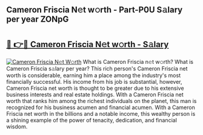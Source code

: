 ## Cameron Friscia N𝚎t w𝚘rth - Part-P0U S𝚊lary per year ZONpG

# <h2><a href="http://gc05gl.nevu.top/?p=Cameron+Friscia">🔗 👉🔴 Cameron Friscia N𝚎t w𝚘rth - S𝚊lary</a></h2>

[![Cameron Friscia N𝚎t W𝚘rth](https://i.imgur.com/Oavwk0R.jpeg)](http://gc05gl.nevu.top/?p=Cameron+Friscia)
What is Cameron Friscia n𝚎t w𝚘rth? What is Cameron Friscia s𝚊lary per year?
This rich person's Cameron Friscia net worth is considerable, earning him a place among the industry's most financially successful. His income from his job is substantial, however, Cameron Friscia net worth is thought to be greater due to his extensive business interests and real estate holdings. With a Cameron Friscia net worth that ranks him among the richest individuals on the planet, this man is recognized for his business acumen and financial acumen. With a Cameron Friscia net worth in the billions and a notable income, this wealthy person is a shining example of the power of tenacity, dedication, and financial wisdom.
